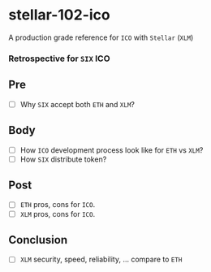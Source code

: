 # stellar-102-ico
A production grade reference for `ICO` with `Stellar` (`XLM`)

### Retrospective for `SIX` ICO
## Pre
- [ ] Why `SIX` accept both `ETH` and `XLM`?

## Body
- [ ] How `ICO` development process look like for `ETH` vs `XLM`?
- [ ] How `SIX` distribute token?

## Post
- [ ] `ETH` pros, cons for `ICO`.
- [ ] `XLM` pros, cons for `ICO`.

## Conclusion
- [ ] `XLM` security, speed, reliability, ... compare to `ETH`
